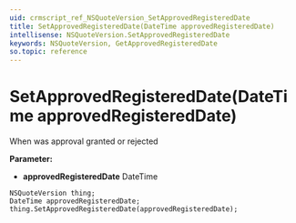 ```yaml
---
uid: crmscript_ref_NSQuoteVersion_SetApprovedRegisteredDate
title: SetApprovedRegisteredDate(DateTime approvedRegisteredDate)
intellisense: NSQuoteVersion.SetApprovedRegisteredDate
keywords: NSQuoteVersion, GetApprovedRegisteredDate
so.topic: reference
---
```


# SetApprovedRegisteredDate(DateTime approvedRegisteredDate)

When was approval granted or rejected

**Parameter:** 
 - **approvedRegisteredDate** DateTime

```crmscript
NSQuoteVersion thing;
DateTime approvedRegisteredDate;
thing.SetApprovedRegisteredDate(approvedRegisteredDate);
```

